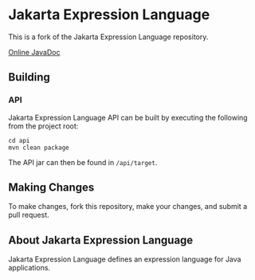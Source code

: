 # Jakarta Expression Language

This is a fork of the Jakarta Expression Language repository.

[Online JavaDoc](https://javadoc.io/doc/jakarta.el/jakarta.el-api/)

## Building

### API

Jakarta Expression Language API can be built by executing the following from the project root:

```
cd api
mvn clean package
```
The API jar can then be found in `/api/target`.


## Making Changes

To make changes, fork this repository, make your changes, and submit a pull request.

## About Jakarta Expression Language

Jakarta Expression Language defines an expression language for Java applications.